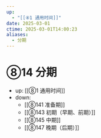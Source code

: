 ```yaml
---
up:
  - "[[⑧1 通用时间]]"
date: 2025-03-01
ctime: 2025-03-01T14:00:23
aliases:
  - 分期
---
```


# ⑧14 分期

- up: [[⑧1 通用时间]]
- down:	
	- [[⑧141 准备期]]
	- [[⑧143 初期（早期、前期）]]
	- [[⑧145 中期]]
	- [[⑧147 晚期（后期）]]
	
